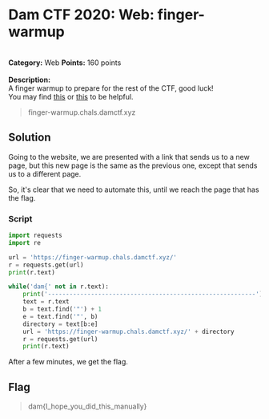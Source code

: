 # Dam CTF 2020: Web: finger-warmup
</br>**Category:** Web **Points:** 160 points
</br></br>
**Description:**</br>
A finger warmup to prepare for the rest of the CTF, good luck!</br>
You may find [this](https://realpython.com/python-requests/) or [this](https://programminghistorian.org/en/lessons/intro-to-beautiful-soup) to be helpful.
> finger-warmup.chals.damctf.xyz

## Solution
Going to the website, we are presented with a link that sends us to a new page, but this new page is the same as the previous one, except that sends us to a different page.

So, it's clear that we need to automate this, until we reach the page that has the flag.

### Script
```python
import requests
import re

url = 'https://finger-warmup.chals.damctf.xyz/'
r = requests.get(url)
print(r.text)

while('dam{' not in r.text):
    print('----------------------------------------------------------')
    text = r.text
    b = text.find('"') + 1
    e = text.find('"', b)
    directory = text[b:e]
    url = 'https://finger-warmup.chals.damctf.xyz/' + directory
    r = requests.get(url)
    print(r.text)
```

After a few minutes, we get the flag.

## Flag
> dam{I_hope_you_did_this_manually}
